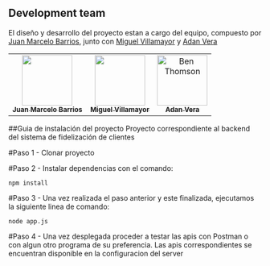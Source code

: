 <!-- # back-end-sfc
Examen segundo parcial electiva III -->


## Development team

El diseño y desarrollo del proyecto estan a cargo del equipo,
compuesto por [Juan Marcelo Barrios](https://www.linkedin.com/in/juan-marcelo-barrios-rivas-b5aa29186/), junto con [Miguel Villamayor](https://www.linkedin.com/in/miguel-villamayor-547225181/) y [Adan Vera](https://www.linkedin.com/in/adanvera/) 

<table>
  <tr>
    <td align="center">
        <a href="https://github.com/jbarrios5">
            <img src="https://media-exp1.licdn.com/dms/image/C4D03AQHLNm_HywJCcw/profile-displayphoto-shrink_800_800/0/1619046076104?e=1675296000&v=beta&t=xIb_nil2PzlBp_Y1pwJPNPKnyuM67xKsoCPmgaPF3rA" width="100px;" alt=""/><br />
                <sub><b>Juan Marcelo Barrios</b></sub></a></td>
    <td align="center"><a href="https://github.com/miguelvilla1997">
        <img src="https://media-exp1.licdn.com/dms/image/C4D03AQF7YhaXJpt36A/profile-displayphoto-shrink_800_800/0/1618859918760?e=1675296000&v=beta&t=VT96kZlJprwDo3LT8Zb3F3bE54EREMO6KHQFaDqp9pA" width="100px;" alt=""/><br />
            <sub><b>Miguel Villamayor</b></sub></a></td>
    <td align="center"><a href="https://github.com/adanvera">
        <img src="https://avatars.githubusercontent.com/u/64652682?s=96&v=4" width="100px;" alt="Ben Thomson"/><br />
            <sub><b>Adan Vera</b></sub></a></td>
  </tr>
</table>


##Guia de instalación del proyecto
Proyecto correspondiente al backend del sistema de fidelización de clientes

#Paso 1
    -   Clonar proyecto

#Paso 2
    -  Instalar dependencias con el comando:
    
    npm install

#Paso 3
    -   Una vez realizada el paso anterior y este finalizada, ejecutamos la siguiente linea
    de comando:
    
    node app.js

#Paso 4
    -   Una vez desplegada proceder a testar las apis con Postman o con algun otro
    programa de su preferencia.
    Las apis correspondientes se encuentran disponible en la configuracion del server